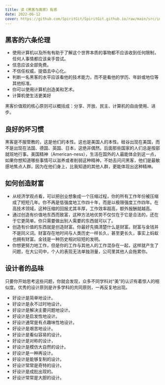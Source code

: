 ```yaml
---
title: 读《黑客与画家》有感
date: 2022-06-12
cover: https://github.com/SpiritGit/SpiritGit.github.io/raw/main/src/images/covers/data_scientist.jpg
---
```



## 黑客的六条伦理
- 使用计算机以及所有有助于了解这个世界本质的事物都不应该收到任何限制，任何人事情都应该亲手尝试。
- 信息应该全部免费。
- 不信任权威，提倡去中心化。
- 判断一名黑客的水平应该看他的技术能力，而不是看他的学历、年龄或地位等其他标准。
- 你可以使用计算机创造美和艺术。
- 计算机使生活更美好

黑客价值观的核心原则可以概括成：分享、开放、民主、计算机的自由使用、进步。

## 良好的坏习惯
黑客是不服管教的，这是他们的本性。这也是美国人的本性。硅谷出现在美国，而不是出现在法国、德国、英国、日本，这绝非偶然。后面那些国家的人们总是按部就班地行事。美国精神（American-ness），生活在国外的人最能体会到这一点，如果你想知道哪些事情可以滋养或者削弱这种精神，不妨去问问黑客，他们是最敏感地焦点人群，因为在他们身上，比我知道的其他人群，更能体现出这种精神。

## 如何创造财富
- 从经济学观点看，可以把创业想象成一个压缩过程，你的所有工作年份被压缩成了短短几年。你不再是低强度地工作四十年，而是以极限强度工作四年。在高技术领域，这种压缩的回报尤其丰厚，工作效率超高，额外报酬就越高。
- 通过创造有价值地东西而致富，这种方法地优势不仅仅在于它是合法的，还在于它更简单。你只需要做出别人需要的东西就可以了。
- 创造有价值的东西就是创造财富。你最好先搞清楚什么是财富。财富与金钱并不是同义词。财富存在地时间与人类历史一样长久，甚至更长久，事实上蚂蚁也拥有财富。金钱是一种历史相对较短的发明。
- 你想更努力地工作，但是你的工作与其他人的工作混杂在一起，这样就产生了问题，在大公司中，个人的表现无法单独测量，公司里其他人会拖累你。

## 设计者的品味
只要你开始思考这些问题，你就会发现，众多不同学科对“美”的认识有着惊人的相似度。优秀的设计原则是许多学科的共同原则，一再反复地出现。

- 好设计是简单地设计。
- 好设计是永不过时地设计。
- 好设计是解决主要问题地设计。
- 好设计是启发性地设计。
- 好设计通常是有点趣味性地设计。
- 好设计是艰苦地设计。
- 好设计是看似容易的设计。
- 好设计是对称的设计，
- 好设计是模仿大自然的设计。
- 好设计是一种再设计。
- 好设计是能够复制的设计。
- 好设计常常是奇特的设计。
- 好设计是成批出现的。
- 好设计常常是大胆的设计。